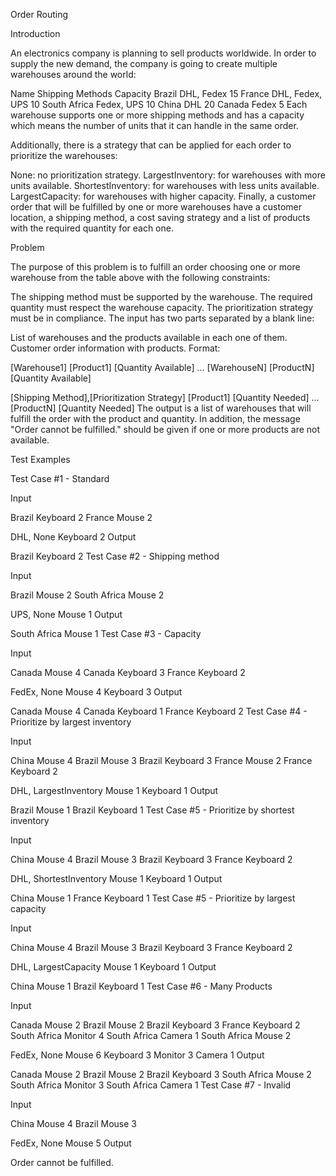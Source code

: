 Order Routing

Introduction

An electronics company is planning to sell products worldwide. In order to supply the new demand, the company is going to create multiple warehouses around the world:

Name	Shipping Methods	Capacity
Brazil	DHL, Fedex	15
France	DHL, Fedex, UPS	10
South Africa	Fedex, UPS	10
China	DHL	20
Canada	Fedex	5
Each warehouse supports one or more shipping methods and has a capacity which means the number of units that it can handle in the same order.

Additionally, there is a strategy that can be applied for each order to prioritize the warehouses:

None: no prioritization strategy.
LargestInventory: for warehouses with more units available.
ShortestInventory: for warehouses with less units available.
LargestCapacity: for warehouses with higher capacity.
Finally, a customer order that will be fulfilled by one or more warehouses have a customer location, a shipping method, a cost saving strategy and a list of products with the required quantity for each one.

Problem

The purpose of this problem is to fulfill an order choosing one or more warehouse from the table above with the following constraints:

The shipping method must be supported by the warehouse.
The required quantity must respect the warehouse capacity.
The prioritization strategy must be in compliance.
The input has two parts separated by a blank line:

List of warehouses and the products available in each one of them.
Customer order information with products.
Format:

[Warehouse1] [Product1] [Quantity Available]
...
[WarehouseN] [ProductN] [Quantity Available]

[Shipping Method],[Prioritization Strategy]
[Product1] [Quantity Needed]
...
[ProductN] [Quantity Needed]
The output is a list of warehouses that will fulfill the order with the product and quantity. In addition, the message "Order cannot be fulfilled." should be given if one or more products are not available.

Test Examples

Test Case #1 - Standard

Input

Brazil Keyboard 2
France Mouse 2

DHL, None
Keyboard 2
Output

Brazil Keyboard 2
Test Case #2 - Shipping method

Input

Brazil Mouse 2
South Africa Mouse 2

UPS, None
Mouse 1
Output

South Africa Mouse 1
Test Case #3 - Capacity

Input

Canada Mouse 4
Canada Keyboard 3
France Keyboard 2

FedEx, None
Mouse 4
Keyboard 3
Output

Canada Mouse 4
Canada Keyboard 1
France Keyboard 2
Test Case #4 - Prioritize by largest inventory

Input

China Mouse 4
Brazil Mouse 3
Brazil Keyboard 3
France Mouse 2
France Keyboard 2

DHL, LargestInventory
Mouse 1
Keyboard 1
Output

Brazil Mouse 1
Brazil Keyboard 1
Test Case #5 - Prioritize by shortest inventory

Input

China Mouse 4
Brazil Mouse 3
Brazil Keyboard 3
France Keyboard 2

DHL, ShortestInventory
Mouse 1
Keyboard 1
Output

China Mouse 1
France Keyboard 1
Test Case #5 - Prioritize by largest capacity

Input

China Mouse 4
Brazil Mouse 3
Brazil Keyboard 3
France Keyboard 2

DHL, LargestCapacity
Mouse 1
Keyboard 1
Output

China Mouse 1
Brazil Keyboard 1
Test Case #6 - Many Products

Input

Canada Mouse 2
Brazil Mouse 2
Brazil Keyboard 3
France Keyboard 2
South Africa Monitor 4
South Africa Camera 1
South Africa Mouse 2

FedEx, None
Mouse 6
Keyboard 3
Monitor 3
Camera 1
Output

Canada Mouse 2
Brazil Mouse 2
Brazil Keyboard 3
South Africa Mouse 2
South Africa Monitor 3
South Africa Camera 1
Test Case #7 - Invalid

Input

China Mouse 4
Brazil Mouse 3

FedEx, None
Mouse 5
Output

Order cannot be fulfilled.
